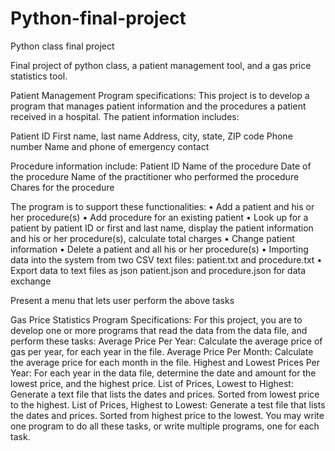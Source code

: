 # Python-final-project
Python class final project

Final project of python class, a patient management tool, and a gas price statistics tool.


Patient Management Program specifications:
This project is to develop a program that manages patient information and the procedures a patient received in a hospital. The patient information includes:

Patient ID
First name, last name
Address, city, state, ZIP code
Phone number
Name and phone of emergency contact

Procedure information include:
Patient ID
Name of the procedure
Date of the procedure
Name of the practitioner who performed the procedure
Chares for the procedure

The program is to support these functionalities:
•	Add a patient and his or her procedure(s)
•	Add procedure for an existing patient
•	Look up for a patient by patient ID or first and last name, display the patient information and his or her procedure(s), calculate total charges
•	Change patient information
•	Delete a patient and all his or her procedure(s)
•	Importing data into the system from two CSV text files: patient.txt and procedure.txt
•	Export data to text files as json patient.json and procedure.json for data exchange

Present a menu that lets user perform the above tasks

Gas Price Statistics Program Specifications:
For this project, you are to develop one or more programs that read the data from the data file, and perform these tasks:
Average Price Per Year: Calculate the average price of gas per year, for each year in the file.
Average Price Per Month: Calculate the average price for each month in the file.
Highest and Lowest Prices Per Year: For each year in the data file, determine the date and amount for the lowest price, and the highest price.
List of Prices, Lowest to Highest: Generate a text file that lists the dates and prices. Sorted from lowest price to the highest.
List of Prices, Highest to Lowest: Generate a test file that lists the dates and prices. Sorted from highest price to the lowest.
You may write one program to do all these tasks, or write multiple programs, one for each task.
